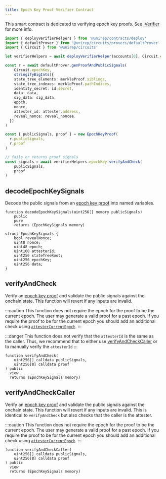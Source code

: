 ```yaml
---
title: Epoch Key Proof Verifier Contract
---
```


This smart contract is dedicated to verifying epoch key proofs. See [IVerifier](iverifier-sol) for more info.
```ts
import { deployVerifierHelpers } from '@unirep/contracts/deploy'
import { defaultProver } from '@unirep/circuits/provers/defaultProver'
import { Circuit } from '@unirep/circuits'

let verifierHelpers = await deployVerifierHelper(accounts[0], Circuit.epochKey) // deploys all proof verification contracts

const r = await defaultProver.genProofAndPublicSignals(
    Circuit.epochKey,
    stringifyBigInts({
    state_tree_elements: merkleProof.siblings,
    state_tree_indexes: merkleProof.pathIndices,
    identity_secret: id.secret,
    data: data,
    sig_data: sig_data,
    epoch,
    nonce,
    attester_id: attester.address,
    reveal_nonce: reveal_noncee,
  })
)

const { publicSignals, proof } = new EpochKeyProof(
  r.publicSignals,
  r.proof
)

// fails or returns proof signals
const signals = await verifierHelpers.epochKey.verifyAndCheck(
    publicSignals,
    proof
) 
```

## decodeEpochKeySignals

Decode the public signals from an [epoch key proof](../circuits-api/circuits#epoch-key-proof) into named variables.

```sol
function decodeEpochKeySignals(uint256[] memory publicSignals)
    public
    pure
    returns (EpochKeySignals memory)
```

```sol
struct EpochKeySignals {
    bool revealNonce;
    uint8 nonce;
    uint48 epoch;
    uint160 attesterId;
    uint256 stateTreeRoot;
    uint256 epochKey;
    uint256 data;
}
```

## verifyAndCheck 

Verify an [epoch key proof](../circuits-api/circuits#epoch-key-proof) and validate the public signals against the onchain state. This function will revert if any inputs are invalid.

:::caution
This function does not require the epoch for the proof to be the current epoch. The user may generate a valid proof for a past epoch. If you require the proof to be for the current epoch you should add an additional check using [`attesterCurrentEpoch`](#attestercurrentepoch).
:::

:::danger
This function does not verify that the `attesterId` is the same as the caller. Thus, we recommend that to either use [verifyAndCheckCaller](#verifyandcheckcaller) or to manually verify the `attesterId`
:::


```sol
function verifyAndCheck(
    uint256[] calldata publicSignals,
    uint256[8] calldata proof
) public
  view
  returns (EpochKeySignals memory) 
```

## verifyAndCheckCaller 

Verify an [epoch key proof](../circuits-api/circuits#epoch-key-proof) and validate the public signals against the onchain state. This function will revert if any inputs are invalid. This is identical to `verifyAndCheck` but also checks that the caller is the attester.

:::caution
This function does not require the epoch for the proof to be the current epoch. The user may generate a valid proof for a past epoch. If you require the proof to be for the current epoch you should add an additional check using [`attesterCurrentEpoch`](#attestercurrentepoch).
:::

```sol
function verifyAndCheckCaller(
    uint256[] calldata publicSignals,
    uint256[8] calldata proof
) public
  view
  returns (EpochKeySignals memory) 
```
